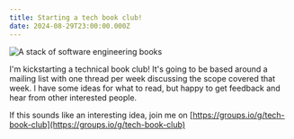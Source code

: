 ```yaml
---
title: Starting a tech book club!
date: 2024-08-29T23:00:00.000Z
---
```


![A stack of software engineering books](/images/blog/book_club_cover.avif)

I'm kickstarting a technical book club! It's going to be based around a mailing list with one thread per week discussing the scope covered that week. I have some ideas for what to read, but happy to get feedback and hear from other interested people.

If this sounds like an interesting idea, join me on [https://groups.io/g/tech-book-club](https://groups.io/g/tech-book-club)

